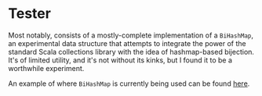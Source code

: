 Tester
======

Most notably, consists of a mostly-complete implementation of a `BiHashMap`, an experimental data structure that attempts to integrate the power of the standard Scala collections library with the idea of hashmap-based bijection.  It's of limited utility, and it's not without its kinks, but I found it to be a worthwhile experiment.

An example of where `BiHashMap` is currently being used can be found [here](https://github.com/TheBizzle/PathFinding/blob/master/PathFindingCore/src/main/org/bizzle/pathfinding/pathingmap/Terrain.scala).
